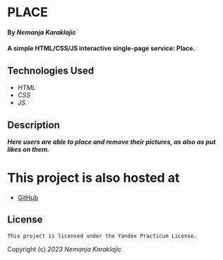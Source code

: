 # PLACE

#### By _**Nemanja Karaklajic**_

#### A simple HTML/CSS/JS interactive single-page service: Place.

## Technologies Used

* _HTML_
* _CSS_
* _JS_

## Description

_**Here users are able to place and remove their pictures, as also as put likes on them.**_

# This project is also hosted at
- [GitHub]()


## License

````
This project is licensed under the Yandex Practicum License.
````

Copyright (c) _2023_ _Nemanja Karaklajic_

